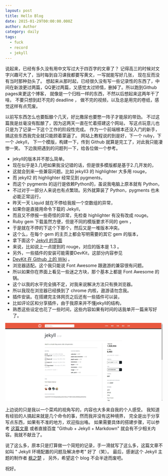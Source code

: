 ```yaml
---
layout: post
title: Hello Blog
date: 2015-01-29T00:00:00.000Z
author: Author
category: daily
tags:
  - fuck
  - record
  - jekyll
---
```


说起来，已经有多久没有用中文写过大于四百字的文章了？ 记得高三的时候对文字兴趣可大了，当时每到自习课我都要写黄文，一写就能写好几张， 现在反而没有当时那种劲头了。 想起来从那时起，已经很久没有写一些记录性的东西了，中间在新浪更过两篇，QQ更过两篇，又感觉太过矫情，删掉了。所以跑到Github pages来更这个博客， 就像是一个归档一样的东西，不然以后想起来这两年干了啥， 不要只想到赶不完的 deadline ， 做不完的视频，以及总是用完的卷纸，感觉这样有点荒废。

以前写东西怎么也要酝酿个几天，好比撒尿也要憋一阵子才能尿的带劲。 不过这篇我是丝毫没有酝酿了，因为这两天一直在忙着搭建这个网站， 写这点玩意儿也只是为了记录一下这个工作的阶段性完成。 作为一个前端根本还没入门的新手，搞这些东西我完全就只能顾着蒙逼了。 网站上教程说的到是好，下一个 ruby，下一个 Jekyll， 下一个模版，构建一下，传到 Github 就算是完工了，对此我只能凄惨一笑。 下边我把遇到的问题列一下，给各位做一个参考。
- jekyll的版本并不那么简单。
- 现在似乎是3.几吧如果我没记错的话，但是很多模版都是基于2.几开发的，
- 这就会到来一些兼容问题。比如 jekyll3 的 highlighter 大多用 rouge，
- 而 jekyll2 的 highlighter 经常见到 pygments，
- 而这个 pygments 的运行是依赖Python的，虽说我电脑上原本就有 Python，
- 不过对于一部分人来说也有点繁琐。另外就算装了 Python，pygments 也未必能正常运行，
- 昨天一天 Liquid 就在不停给我报一个空数组的异常，
- 如果你是直接用命令下载的 Jekyll，
- 而且又不停报一些奇怪的异常，先检查 highlighter 有没有改成 rouge。
- Ruby gem 下载虽然方便，但是不同的模版要求不同的 gem ，
- 于是就在不停的下这个下那个，然后又是一堆版本冲突。
- 这个么，在每个 gem 的主页上都会写明需要的其它 gem 的版本，
- 拿下面这个 [Jekyll 的页面](https://rubygems.org/gems/jekyll)
- 来说，比如说上一点提到的 rouge，对应的版本是 1.3 。
- 另外，一些插件的安装可能需要DevKit，这部分内容参见
- [DevKit 在 Github 上的 Wiki](https://github.com/oneclick/rubyinstaller/wiki/Development-Kit) 。
- 浏览器适配。这个我只能说 Font Awesome 跟遨游的兼容很有问题。 
- 所以如果你在界面上看见一些迷之方块，那个基本上都是 Font Awesome 的锅。
- 这个以我的水平完全搞不定，对我来说解决方法只有换浏览器。
- 所以我现在浏览器已经换到了 chrome 内核，遨游请勿念我。
- 插件安装。在搭建完主体网页之后还有一些插件可以装，
- 比如评论区和分享插件，由于我原来并不懂jekyll的结构，
- 熟悉这些设定也花了一些时间，这些内容如果有时间的话我单开一篇来写好了。

![Jekyll](/img/posts/hello_blog_1.jpg)

上边说的只是我以一个菜鸡的视角写的，内容也大多来自我的个人感受。 我知道有经验的人搞起来就是几个命令的事，然而我并没有这种境界， 完全是出于分享写点东西，如果有不准的地方，欢迎指出咯。 如果需要具体的搭建步骤，可以参考 [这篇文章](http://site.douban.com/196781/widget/notes/12161495/note/264946576/) 或者直接百度 "Github + Jekyll + Markdown" 就会有不少相关内容。我就不献丑了。

说了这么多，原本只是打算做一个简短的记录，手一滑就写了这么多，这篇文章不如叫 " Jekyll 环境配置的问题及解决参考" 好了（笑）。 最后，感谢这个 Jekyll 主题的制作者 [枫之楚](https://github.com/fengzhichu/) ， 另外，希望这个 blog 不会半途而废吧。

祝好。
